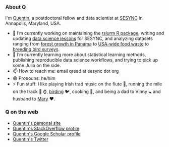 ### About Q

I'm [Quentin](http://quentinread.com), a postdoctoral fellow and data scientist at [SESYNC](https://sesync.org) in Annapolis, Maryland, USA.

- 🔭 I’m currently working on maintaining the [rslurm R package](https://cyberhelp.sesync.org/rslurm), writing and updating [data science lessons](https://cyberhelp.sesync.org/lesson) for SESYNC, and analyzing datasets ranging from [forest growth in Panama](https://github.com/qdread/forestscalingworkflow) to [USA-wide food waste](https://github.com/qdread/halvingfoodwaste) to [breeding bird surveys](https://github.com/qdread/nasabio).
- 🌱 I’m currently learning more about statistical learning methods, publishing reproducible data science workflows, and trying to pick up some Julia on the side.
- 📫 How to reach me: email qread at sesync dot org
- 😄 Pronouns: he/him
- ⚡ Fun stuff: I like playing Irish trad music on the flute :musical_score:, running the mile on the track :runner: :watch:, [birding](https://ebird.org/profile/MjY4MzU5/US) :bird:, cooking :egg:, and being a dad to Vinny :baby_symbol: and husband to [Mary](https://github.com/maryglover) :heart:.

### Q on the web

- [Quentin's personal site](http://quentinread.com)
- [Quentin's StackOverflow profile](https://www.stackoverflow.com/users/2854608/qdread)
- [Quentin's Google Scholar profile](https://scholar.google.com/citations?user=nW17_vcAAAAJ&hl=en)
- [Quentin's Twitter](https://twitter.com/QuentinDRead)

<!--
**qdread/qdread** is a ✨ _special_ ✨ repository because its `README.md` (this file) appears on your GitHub profile.

Here are some ideas to get you started:


- 💬 Ask me about ...
- 👯 I’m looking to collaborate on ...
- 🤔 I’m looking for help with ...


-->
